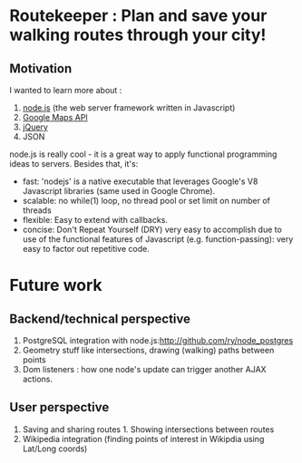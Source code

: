 # Routekeeper : Plan and save your walking routes through your city! 

## Motivation

I wanted to learn more about :

1. [node.js](http://nodejs.org) (the web server framework written in Javascript)
1. [Google Maps API](http://code.google.com/apis/maps/documentation/geocoding/#ReverseGeocoding)
1. [jQuery](http://api.jquery.com/)
1. JSON

node.js is really cool - it is a great way to apply functional
programming ideas to servers. Besides that, it's:

* fast: 'nodejs' is a native executable that leverages Google's V8 Javascript libraries (same used in Google Chrome).
* scalable: no while(1) loop, no thread pool or set limit on number of threads
* flexible: Easy to extend with callbacks.
* concise: Don't Repeat Yourself (DRY) very easy to accomplish due to use of the functional features of Javascript (e.g. function-passing): very easy to factor out repetitive code.

# Future work

## Backend/technical perspective

1. PostgreSQL integration with node.js:http://github.com/ry/node_postgres
2. Geometry stuff like intersections, drawing (walking) paths between points
3. Dom listeners : how one node's update can trigger another AJAX actions.

## User perspective

1. Saving and sharing routes 1. Showing intersections between routes
1. Wikipedia integration (finding points of interest in Wikipdia using
Lat/Long coords)

